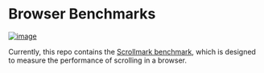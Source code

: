 # Browser Benchmarks

[![image](https://user-images.githubusercontent.com/553243/215989694-a71faaea-b99c-4c0a-833e-82df2a1105e5.png)](https://yerich.github.io/browser-benchmark/scrollmark.html)

Currently, this repo contains the [Scrollmark benchmark](https://yerich.github.io/browser-benchmark/scrollmark.html), which is designed to measure the performance of scrolling in a browser.